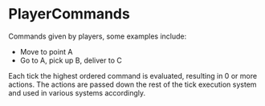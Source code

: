# PlayerCommands
Commands given by players, some examples include:
- Move to point A
- Go to A, pick up B, deliver to C

Each tick the highest ordered command is evaluated, resulting in 0 or more actions. The actions are passed down the rest of the tick execution system and used in various systems accordingly.
